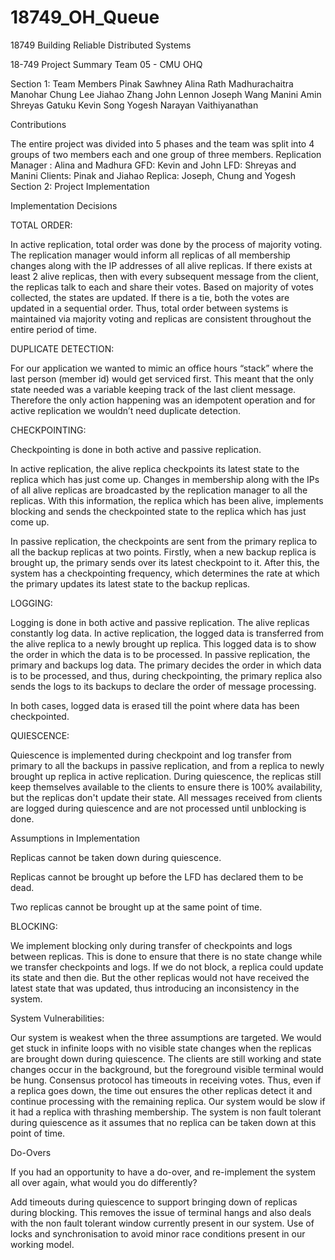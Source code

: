 # 18749_OH_Queue
18749 Building Reliable Distributed Systems


18-749 Project Summary 
Team 05 - CMU OHQ


Section 1: Team Members
Pinak Sawhney
Alina Rath
Madhurachaitra Manohar
Chung Lee
Jiahao Zhang
John Lennon 
Joseph Wang
Manini Amin
Shreyas Gatuku
Kevin Song
Yogesh Narayan Vaithiyanathan

Contributions

The entire project was divided into 5 phases and the team was split into 4 groups of two members each and one group of three members.
Replication Manager : Alina and Madhura
GFD: Kevin and John
LFD: Shreyas and Manini
Clients: Pinak and Jiahao
Replica: Joseph, Chung and Yogesh
Section 2: Project Implementation

Implementation Decisions

TOTAL ORDER:

In active replication, total order was done by the process of majority voting. The replication manager would inform all replicas of all membership changes along with the IP addresses of all alive replicas. If there exists at least 2 alive replicas, then with every subsequent message from the client, the replicas talk to each and share their votes. Based on majority of votes collected, the states are updated. If there is a tie, both the votes are updated in a sequential order. Thus, total order between systems is maintained via majority voting and replicas are consistent throughout the entire period of time.

DUPLICATE DETECTION:

For our application we wanted to mimic an office hours “stack” where the last person (member id) would get serviced first. This meant that the only state needed was a variable keeping track of the last client message. Therefore the only action happening was an idempotent operation and for active replication we wouldn’t need duplicate detection. 

CHECKPOINTING:

Checkpointing is done in both active and passive replication.

In active replication, the alive replica checkpoints its latest state to the replica which has just come up. Changes in membership along with the IPs of all alive replicas are broadcasted by the replication manager to all the replicas. With this information, the replica which has been alive, implements blocking and sends the checkpointed state to the replica which has just come up.

In passive replication, the checkpoints are sent from the primary replica to all the backup replicas at two points. Firstly, when a new backup replica is brought up,  the primary sends over its latest checkpoint to it. After this, the system has a checkpointing frequency, which determines the rate at which the primary updates its latest state to the backup replicas.

LOGGING:

Logging is done in both active and passive replication. The alive replicas constantly log data. In active replication, the logged data is transferred from the alive replica to a newly brought up replica. This logged data is to show the order in which the data is to be processed.
In passive replication, the primary and backups log data. The primary decides the order in which data is to be processed, and thus, during checkpointing, the primary replica also sends the logs to its backups to declare the order of message processing.

In both cases, logged data is erased till the point where data has been checkpointed.
 
QUIESCENCE:

Quiescence is implemented during checkpoint and log transfer from primary to all the backups in passive replication, and from a replica to newly brought up replica in active replication. 
During quiescence, the replicas still keep themselves available to the clients to ensure there is 100% availability, but the replicas don't update their state. All messages received from clients are logged during quiescence and are not processed until unblocking is done.

Assumptions in Implementation

Replicas cannot be taken down during quiescence.

Replicas cannot be brought up before the LFD has declared them to be dead.

Two replicas cannot be brought up at the same point of time.

BLOCKING:

We implement blocking only during transfer of checkpoints and logs between replicas. This is done to ensure that there is no state change while we transfer checkpoints and logs. If we do not block, a replica could update its state and then die. But the other replicas would not have received the latest state that was updated, thus introducing an inconsistency in the system.


System Vulnerabilities:


Our system is weakest when the three assumptions are targeted. We would get stuck in infinite loops with no visible state changes when the replicas are brought down during quiescence. The clients are still working and state changes occur in the background, but the foreground visible terminal would be hung. 
Consensus protocol has timeouts in receiving votes. Thus, even if a replica goes down, the time out ensures the other replicas detect it and continue processing with the remaining replica.
Our system would be slow if it had a replica with thrashing membership.
The system is non fault tolerant during quiescence as it assumes that no replica can be taken down at this point of time.


Do-Overs


If you had an opportunity to have a do-over, and re-implement the system all over again, what would you do differently? 

Add timeouts during quiescence to support bringing down of replicas during blocking. This removes the issue of terminal hangs and also deals with the non fault tolerant window currently present in our system.
Use of locks and synchronisation to avoid minor race conditions present in our working model. 

